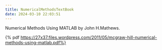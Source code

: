 ```yaml
---
title: NumericalMethodsTextBook
date: 2024-03-10 22:03:51
---
```


Numerical Methods Using MATLAB by John H.Mathews.

{% pdf https://27x37.files.wordpress.com/2011/05/mcgraw-hill-numerical-methods-using-matlab.pdf%}